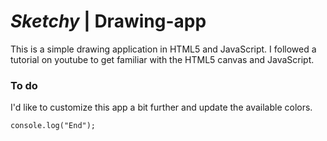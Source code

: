 # *Sketchy* | Drawing-app

This is a simple drawing application in HTML5 and JavaScript.
I followed a tutorial on youtube to get familiar with the HTML5 canvas and JavaScript.

### To do

I'd like to customize this app a bit further and update the available colors.

`console.log("End");`
